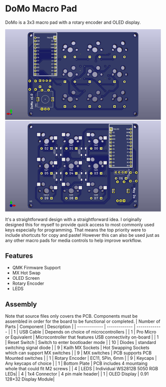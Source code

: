 # DoMo Macro Pad

DoMo is a 3x3 macro pad with a rotary encoder and OLED display.

![PCB render](PCB/DoMo-pcb-render-front.jpg)
![PCB render](PCB/DoMo-pcb-render-back.jpg)

It's a straightforward design with a straightforward idea. I originally designed this for myself to provide quick access to most commonly used keys especially for programming. That means the top priority were to include shortcuts for copy and paste! However this can also be used just as any other macro pads for media controls to help improve workflow.

## Features

- QMK Firmware Support
- MX Hot Swap
- OLED Screen
- Rotary Encoder
- LEDS

## Assembly 
Note that source files only covers the PCB. Components must be assembled in order for the board to be functional or completed.
| Number of Parts | Component | Description |
| ------------- | ------------- | ------------- |
| 1 | USB Cable  | Depends on choice of microcontrollers |
| 1 | Pro Micro or Equivalent | Microcontroller that features USB connectivity on-board |
| 1 | Reset Switch | Switch to enter bootloader mode |
| 10 | Diodes | standard switching signal diode | 
| 9 | Kailh MX Sockets | Hot Swapping Sockets which can support MX switches |
| 9 | MX switches | PCB supports PCB Mounted switches | 
| 1 | Rotary Encoder | EC11, 5Pin, 6mm |
| 9 | Keycaps | Any keycaps of choice |
| 1 | Bottom Plate | PCB includes 4 mountaing whole that could fit M2 screws | 
| 4 | LEDS | Individual WS2812B 5050 RGB LEDs|
| 4 | 1x4 Connector | 4 pin male header|
| 1 | OLED Display | 0.91 128×32 Display Module|
